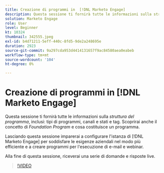 ```yaml
---
title: Creazione di programmi in  [!DNL Marketo Engage]
description: Questa sessione ti fornirà tutte le informazioni sulla struttura del programma, inclusi i tipi di programmi, i canali e gli stati e i tag.
solution: Marketo Engage
role: User
level: Beginner
kt: 10324
thumbnail: 342555.jpeg
exl-id: b4d71211-5eff-440c-8fd5-9de2a248695e
duration: 2923
source-git-commit: 9a297cda953d4414131657f9ac84580aea0eabeb
workflow-type: tm+mt
source-wordcount: '104'
ht-degree: 0%

---
```


# Creazione di programmi in [!DNL Marketo Engage]

Questa sessione ti fornirà tutte le informazioni sulla *struttura del programma*, inclusi: tipi di programmi, canali e stati e tag. Scoprirai anche il concetto di *Foundation Program* e cosa costituisce un programma.

Lasciando questa sessione imparerai a configurare l&#39;istanza di [!DNL Marketo Engage] per soddisfare le esigenze aziendali nel modo più efficiente e a creare programmi per l&#39;esecuzione di e-mail e webinar.

Alla fine di questa sessione, riceverai una serie di domande e risposte live.

>[!VIDEO](https://video.tv.adobe.com/v/342555/?quality=12&learn=on)

